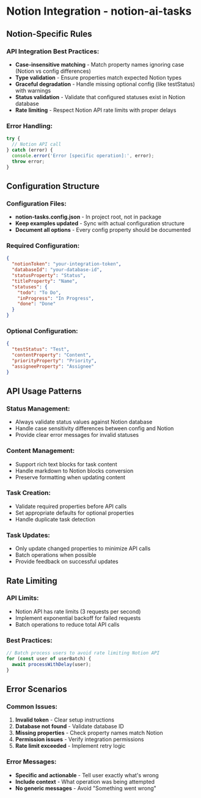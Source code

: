 # Notion Integration - notion-ai-tasks

## Notion-Specific Rules

### **API Integration Best Practices:**
- **Case-insensitive matching** - Match property names ignoring case (Notion vs config differences)
- **Type validation** - Ensure properties match expected Notion types
- **Graceful degradation** - Handle missing optional config (like testStatus) with warnings
- **Status validation** - Validate that configured statuses exist in Notion database
- **Rate limiting** - Respect Notion API rate limits with proper delays

### **Error Handling:**
```javascript
try {
  // Notion API call
} catch (error) {
  console.error('Error [specific operation]:', error);
  throw error;
}
```

## Configuration Structure

### **Configuration Files:**
- **notion-tasks.config.json** - In project root, not in package
- **Keep examples updated** - Sync with actual configuration structure
- **Document all options** - Every config property should be documented

### **Required Configuration:**
```json
{
  "notionToken": "your-integration-token",
  "databaseId": "your-database-id",
  "statusProperty": "Status",
  "titleProperty": "Name",
  "statuses": {
    "todo": "To Do",
    "inProgress": "In Progress",
    "done": "Done"
  }
}
```

### **Optional Configuration:**
```json
{
  "testStatus": "Test",
  "contentProperty": "Content",
  "priorityProperty": "Priority",
  "assigneeProperty": "Assignee"
}
```

## API Usage Patterns

### **Status Management:**
- Always validate status values against Notion database
- Handle case sensitivity differences between config and Notion
- Provide clear error messages for invalid statuses

### **Content Management:**
- Support rich text blocks for task content
- Handle markdown to Notion blocks conversion
- Preserve formatting when updating content

### **Task Creation:**
- Validate required properties before API calls
- Set appropriate defaults for optional properties
- Handle duplicate task detection

### **Task Updates:**
- Only update changed properties to minimize API calls
- Batch operations when possible
- Provide feedback on successful updates

## Rate Limiting

### **API Limits:**
- Notion API has rate limits (3 requests per second)
- Implement exponential backoff for failed requests
- Batch operations to reduce total API calls

### **Best Practices:**
```javascript
// Batch process users to avoid rate limiting Notion API
for (const user of userBatch) {
  await processWithDelay(user);
}
```

## Error Scenarios

### **Common Issues:**
1. **Invalid token** - Clear setup instructions
2. **Database not found** - Validate database ID
3. **Missing properties** - Check property names match Notion
4. **Permission issues** - Verify integration permissions
5. **Rate limit exceeded** - Implement retry logic

### **Error Messages:**
- **Specific and actionable** - Tell user exactly what's wrong
- **Include context** - What operation was being attempted
- **No generic messages** - Avoid "Something went wrong"
